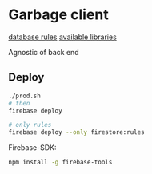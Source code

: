 # Garbage client

[database rules](https://firebase.google.com/docs/database/security)
[available libraries](https://firebase.google.com/docs/web/setup#available-libraries)

Agnostic of back end

## Deploy

```sh
./prod.sh
# then
firebase deploy

# only rules
firebase deploy --only firestore:rules
```

Firebase-SDK:

```sh
npm install -g firebase-tools
```
